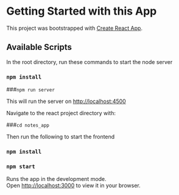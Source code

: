 # Getting Started with this App

This project was bootstrapped with [Create React App](https://github.com/facebook/create-react-app).

## Available Scripts

In the root directory, run these commands to start the node server

### `npm install`

###`npm run server`

This will run the server on [http://localhost:4500](http://localhost:4500)

Navigate to the react project directory with:

###`cd notes_app`

Then run the following to start the frontend

### `npm install`

### `npm start`

Runs the app in the development mode.\
Open [http://localhost:3000](http://localhost:3000) to view it in your browser.

